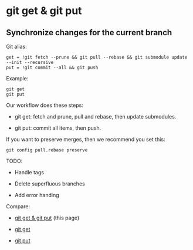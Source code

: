 # git get & git put

## Synchronize changes for the current branch

Git alias:

```git
get = !git fetch --prune && git pull --rebase && git submodule update --init --recursive
put = !git commit --all && git push
```

Example:

```shell
git get
git put
```

Our workflow does these steps:

  * git get: fetch and prune, pull and rebase, then update submodules.

  * git put: commit all items, then push.

If you want to preserve merges, then we recommend you set this:

```shell
git config pull.rebase preserve
```

TODO:

  * Handle tags

  * Delete superfluous branches

  * Add error handing

Compare:

* [git get & git put](../git-get-git-put) (this page)

* [git get](../git-get)

* [git put](../git-put)
